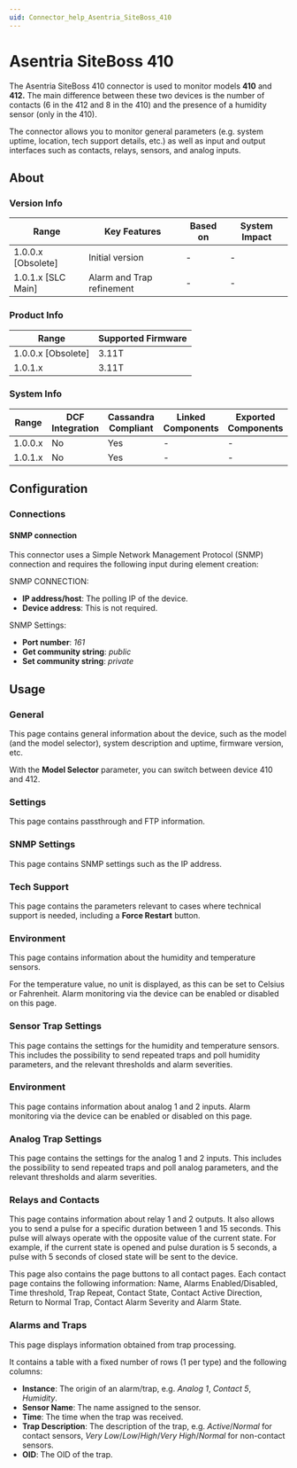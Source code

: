 ```yaml
---
uid: Connector_help_Asentria_SiteBoss_410
---
```


# Asentria SiteBoss 410

The Asentria SiteBoss 410 connector is used to monitor models **410** and **412.** The main difference between these two devices is the number of contacts (6 in the 412 and 8 in the 410) and the presence of a humidity sensor (only in the 410).

The connector allows you to monitor general parameters (e.g. system uptime, location, tech support details, etc.) as well as input and output interfaces such as contacts, relays, sensors, and analog inputs.

## About

### Version Info

| Range                | Key Features     | Based on     | System Impact     |
|----------------------|------------------|--------------|-------------------|
| 1.0.0.x [Obsolete]   | Initial version  | -            | -                 |
| 1.0.1.x [SLC Main]   | Alarm and Trap refinement  | -            | -                 |


### Product Info

| Range     | Supported Firmware     |
|-----------|------------------------|
| 1.0.0.x [Obsolete]  | 3.11T                  |
| 1.0.1.x   | 3.11T                  |


### System Info

| Range     | DCF Integration     | Cassandra Compliant     | Linked Components     | Exported Components     |
|-----------|---------------------|-------------------------|-----------------------|-------------------------|
| 1.0.0.x   | No                  | Yes                     | -                     | -                       |
| 1.0.1.x   | No                  | Yes                     | -                     | -                       |

## Configuration

### Connections

#### SNMP connection

This connector uses a Simple Network Management Protocol (SNMP) connection and requires the following input during element creation:

SNMP CONNECTION:

- **IP address/host**: The polling IP of the device.
- **Device address**: This is not required.

SNMP Settings:

- **Port number**: *161*
- **Get community string**: *public*
- **Set community string**: *private*

## Usage

### General

This page contains general information about the device, such as the model (and the model selector), system description and uptime, firmware version, etc.

With the **Model Selector** parameter, you can switch between device 410 and 412.

### Settings

This page contains passthrough and FTP information.

### SNMP Settings

This page contains SNMP settings such as the IP address.

### Tech Support

This page contains the parameters relevant to cases where technical support is needed, including a **Force Restart** button.

### Environment

This page contains information about the humidity and temperature sensors.

For the temperature value, no unit is displayed, as this can be set to Celsius or Fahrenheit. Alarm monitoring via the device can be enabled or disabled on this page.

### Sensor Trap Settings

This page contains the settings for the humidity and temperature sensors. This includes the possibility to send repeated traps and poll humidity parameters, and the relevant thresholds and alarm severities.

### Environment

This page contains information about analog 1 and 2 inputs. Alarm monitoring via the device can be enabled or disabled on this page.

### Analog Trap Settings

This page contains the settings for the analog 1 and 2 inputs. This includes the possibility to send repeated traps and poll analog parameters, and the relevant thresholds and alarm severities.

### Relays and Contacts

This page contains information about relay 1 and 2 outputs. It also allows you to send a pulse for a specific duration between 1 and 15 seconds. This pulse will always operate with the opposite value of the current state. For example, if the current state is opened and pulse duration is 5 seconds, a pulse with 5 seconds of closed state will be sent to the device.

This page also contains the page buttons to all contact pages. Each contact page contains the following information: Name, Alarms Enabled/Disabled, Time threshold, Trap Repeat, Contact State, Contact Active Direction, Return to Normal Trap, Contact Alarm Severity and Alarm State.

### Alarms and Traps

This page displays information obtained from trap processing.

It contains a table with a fixed number of rows (1 per type) and the following columns:

- **Instance**: The origin of an alarm/trap, e.g. *Analog 1*, *Contact 5*, *Humidity*.
- **Sensor Name**: The name assigned to the sensor.
- **Time**: The time when the trap was received.
- **Trap Description**: The description of the trap, e.g. *Active*/*Normal* for contact sensors, *Very Low*/*Low*/*High*/*Very High*/*Normal* for non-contact sensors.
- **OID**: The OID of the trap.